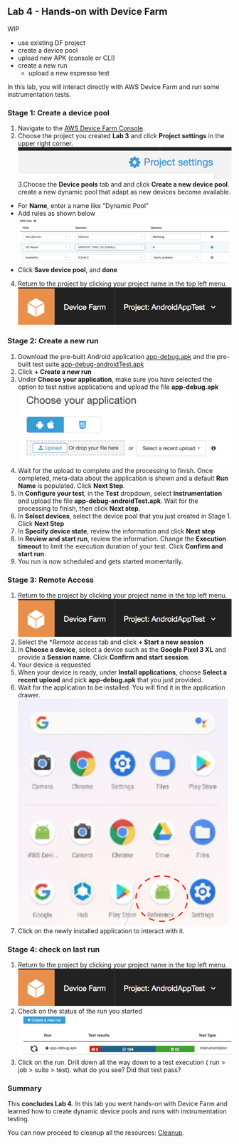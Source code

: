 
## Lab 4 - Hands-on with Device Farm

WIP
- use existing DF project
- create a device pool
- upload new APK (console or CLI)
- create a new run
  - upload a new espresso test

In this lab, you will interact directly with AWS Device Farm and run some instrumentation tests. 

### Stage 1: Create a device pool

1. Navigate to the [AWS Device Farm Console](https://us-west-2.console.aws.amazon.com/devicefarm/home).
2. Choose the project you created **Lab 3** and click **Project settings** in the upper right corner.
    ![project-setting](img/Lab4-Stage1-project-settings.png)
3.Choose the **Device pools** tab and and click **Create a new device pool**. create a new dynamic pool that adapt as new devices become available.
  - For **Name**, enter a name like "Dynamic Pool"
  - Add rules as shown below
    ![device-pool-rules](img/Lab4-Stage1-rules.png)
  - Click **Save device pool**, and **done**
4. Return to the project by clicking your project name in the top left menu.
    ![back-to-project](img/Lab4-Stage1-back-to-project.png)

### Stage 2: Create a new run

1. Download the pre-built Android application [app-debug.apk](https://github.com/aws-samples/aws-device-farm-sample-app-for-android/raw/master/prebuilt/app-debug.apk) and the pre-built test suite [app-debug-androidTest.apk](https://github.com/aws-samples/aws-device-farm-sample-app-for-android/raw/master/prebuilt/app-debug-androidTest.apk)
2. Click **+ Create a new run**
3. Under **Choose your application**, make sure you have selected the option to test native applications and upload the file **app-debug.apk**
    ![native](img/Lab4-Stage2-native.png)
4. Wait for the upload to complete and the processing to finish. Once completed, meta-data about the application is shown and a default **Run Name** is populated. Click **Next Step**.
5. In **Configure your test**, in the **Test** dropdown, select **Instrumentation** and upload the file **app-debug-androidTest.apk**. Wait for the processing to finish, then click **Next step**.
6. In **Select devices**, select the device pool that you just created in Stage 1. Click **Next Step**
7. In **Specify device state**, review the information and click **Next step**
8. In **Review and start run**, review the information. Change the **Execution timeout** to limit the execution duration of your test. Click **Confirm and start run**.
9. You run is now scheduled and gets started momentarily.

### Stage 3: Remote Access

1. Return to the project by clicking your project name in the top left menu.
    ![back-to-project](img/Lab4-Stage1-back-to-project.png)
2. Select the **Remote access* tab and click **+ Start a new session**
3. In **Choose a device**, select a device such as the **Google Pixel 3 XL** and provide a **Session name**. Click **Confirm and start session**.
4. Your device is requested
5. When your device is ready, under **Install applications**, choose **Select a recent upload** and pick **app-debug.apk** that you just provided.
6. Wait for the application to be installed. You will find it in the application drawer.
    ![installed](img/Lab4-Stage3-installed.png)
7. Click on the newly installed application to interact with it.

### Stage 4: check on last run

1. Return to the project by clicking your project name in the top left menu.
    ![back-to-project](img/Lab4-Stage1-back-to-project.png)
2. Check on the status of the run you started
    ![check-on-run](img/Lab4-Stage4-check-on-run.png)
3. Click on the run. Drill down all the way down to a test execution ( run > job > suite > test). what do you see? Did that test pass?


### Summary

This **concludes Lab 4**. In this lab you went hands-on with Device Farm and learned how to create dynamic device pools and runs with instrumentation testing.

You can now proceed to cleanup all the resources: [Cleanup](README.md#clean-up).
